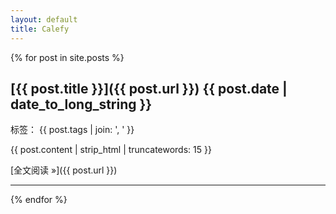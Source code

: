 ```yaml
---
layout: default
title: Calefy
---
```



{% for post in site.posts %}

## [{{ post.title }}]({{ post.url }}) <time>{{ post.date | date_to_long_string }}</time>

标签： {{ post.tags | join: ', ' }}

{{ post.content | strip_html | truncatewords: 15 }}

[全文阅读 &raquo;]({{ post.url }})

----

{% endfor %}


